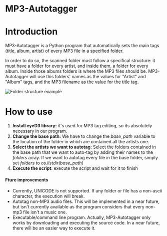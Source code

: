 # MP3-Autotagger

# Introduction
MP3-Autotagger is a Python program that automatically sets the main tags (title, album, artist) of every MP3 file in a specified folder.

In order to do so, the scanned folder must follow a specifical structure: it must have a folder for every artist, and inside them, a folder for every album. Inside those albums folders is where the MP3 files should be. MP3-Autotagger will use this folders' names as the values for "Artist" and "Album" tags, and the MP3 filename as the value for the title tag. 

![Folder structure example](http://i.imgur.com/ZKFwsqB.png)

# How to use
1. **Install eyeD3 library:** it's used for MP3 tag editing, so its absolutely necessary in our program. 
2. **Change the base path:** We have to change the *base_path* variable to the location of the folder in which are contained all the artists one.
3. **Select the artists we want to autotag**: Select the folders contained in the base path that we want to auto-tag by adding their names to the *folders* array. If we want to autotag every file in the base folder, simply set *folders* to *os.listdir(base_path)*
4. **Execute the script**: execute the script and wait for it to finish


#### Fture improvements
- Currently, UNICODE is not supported. If any folder or file has a non-ascii character, the execution will break.
- Autotag non-MP3 audio files. This will be implemented in a near future, but isn't currently available as the program considers that every non-mp3 file isn't a music one.
- Executable/command line program. Actually, MP3-Autotagger only works by downloading and executing the source code. In a near future, there will be an easier way to execute it.

